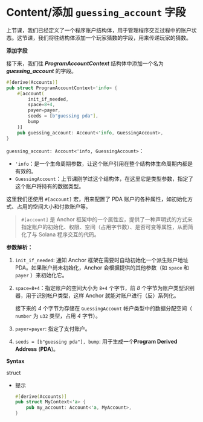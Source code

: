 # Content/添加 **`guessing_account`** 字段

上节课，我们已经定义了一个程序账户结构体，用于管理程序交互过程中的账户状态。这节课，我们将往结构体添加一个玩家猜数的字段，用来传递玩家的猜数。

**添加字段**

接下来，我们往 ***ProgramAccountContext*** 结构体中添加一个名为 ***guessing_account*** 的字段。

```rust
#[derive(Accounts)]
pub struct ProgramAccountContext<'info> {
    #[account(
        init_if_needed,
        space=8+4,
        payer=payer,
        seeds = [b"guessing pda"],
        bump
    )]
    pub guessing_account: Account<'info, GuessingAccount>,
}
```

`guessing_account: Account<'info, GuessingAccount>`：

- `'info`：是一个生命周期参数，让这个账户引用在整个结构体生命周期内都是有效的。
- `GuessingAccount`：上节课刚学过这个结构体，在这里它是类型参数，指定了这个账户将持有的数据类型。

这里我们还使用 `#[account]` 宏，用来配置了 PDA 账户的各种属性，如初始化方式、占用的空间大小和付款账户等。

> `#[account]` 是 Anchor 框架中的一个属性宏，提供了一种声明式的方式来指定账户的初始化、权限、空间（占用字节数）、是否可变等属性，从而简化了与 Solana 程序交互的代码。
> 

**参数解析：**

1. `init_if_needed`:  通知 Anchor 框架在需要时自动初始化一个派生账户地址 PDA。如果账户尚未初始化，Anchor 会根据提供的其他参数（如 `space` 和 `payer` ）来初始化它。
2. `space=8+4`：指定账户的空间大小为 `8+4` 个字节，前 *8* 个字节为账户类型识别器，用于识别帐户类型，这样 Anchor 就能对账户进行（反）系列化。
    
    接下来的 *4* 个字节为存储在 `GuessingAccount` 帐户类型中的数据分配空间（ `number` 为 `u32` 类型，占用 *4* 字节）。
    
3. `payer=payer`: 指定了支付账户。
4. `seeds = [b"guessing pda"], bump`: 用于生成一个**Program Derived Address** (**PDA**)。

**Syntax**

struct

- 提示
    
    ```rust
    #[derive(Accounts)]
    pub struct MyContext<'a> {
        pub my_account: Account<'a, MyAccount>,
    }
    ```